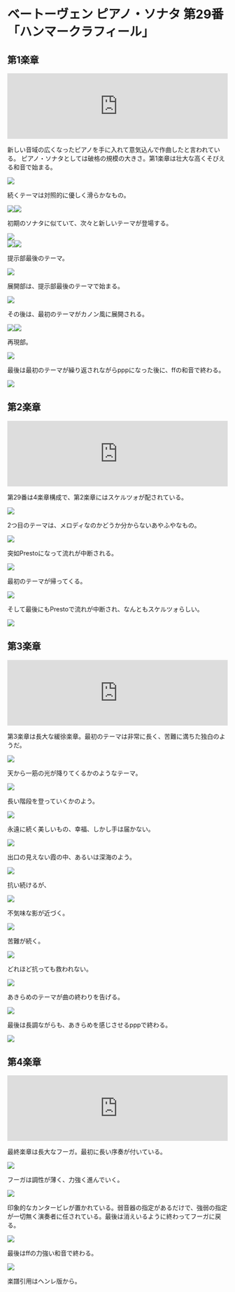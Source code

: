 # ベートーヴェン ピアノ・ソナタ 第29番「ハンマークラフィール」

## 第1楽章

<iframe allow="autoplay *; encrypted-media *;" style="width:100%;max-width:660px;overflow:hidden;background:transparent;" sandbox="allow-forms allow-popups allow-same-origin allow-scripts allow-storage-access-by-user-activation allow-top-navigation-by-user-activation" src="https://embed.music.apple.com/us/album/piano-sonata-no-29-in-b-flat-major-op-106-hammerklavier/1210861834?i=1210862289&app=music" height="150" frameborder="0"></iframe>

新しい音域の広くなったピアノを手に入れて意気込んで作曲したと言われている。
ピアノ・ソナタとしては破格の規模の大きさ。第1楽章は壮大な高くそびえる和音で始まる。

<img src="1316.jpg">

続くテーマは対照的に優しく滑らかなもの。

<div style="display: flex;">
<img src="1314.jpg"><img src="1318.jpg">
</div>

初期のソナタに似ていて、次々と新しいテーマが登場する。

<img src="1317.jpg">

<div style="display: flex;">
<img src="1313.jpg"><img src="1319.jpg">
</div>

提示部最後のテーマ。

<img src="1320.jpg">

展開部は、提示部最後のテーマで始まる。

<img src="1322.jpg">

その後は、最初のテーマがカノン風に展開される。

<div style="display: flex;">
<img src="1321.jpg"> <img src="1323.jpg">
</div>

再現部。

<img src="1324.jpg">

最後は最初のテーマが繰り返されながらpppになった後に、ffの和音で終わる。

<img src="1325.jpg">

## 第2楽章

<iframe allow="autoplay *; encrypted-media *;" frameborder="0" height="150" style="width:100%;max-width:660px;overflow:hidden;background:transparent;" sandbox="allow-forms allow-popups allow-same-origin allow-scripts allow-storage-access-by-user-activation allow-top-navigation-by-user-activation" src="https://embed.music.apple.com/us/album/piano-sonata-no-29-in-b-flat-major-op-106-hammerklavier/1210861834?i=1210862314&app=music"></iframe>

第29番は4楽章構成で、第2楽章にはスケルツォが配されている。</p>

<img src="1329.jpg"></p>

2つ目のテーマは、メロディなのかどうか分からないあやふやなもの。</p>

<img src="1330.jpg"></p>

突如Prestoになって流れが中断される。</p>

<img src="1326.jpg"></p>

最初のテーマが帰ってくる。</p>

<img src="1327.jpg"></p>

そして最後にもPrestoで流れが中断され、なんともスケルツォらしい。</p>

<img src="1328.jpg"></p>

## 第3楽章

<iframe allow="autoplay *; encrypted-media *;" frameborder="0" height="150" style="width:100%;max-width:660px;overflow:hidden;background:transparent;" sandbox="allow-forms allow-popups allow-same-origin allow-scripts allow-storage-access-by-user-activation allow-top-navigation-by-user-activation" src="https://embed.music.apple.com/us/album/piano-sonata-no-29-in-b-flat-major-op-106-hammerklavier/1210861834?i=1210862338&app=music"></iframe>

第3楽章は長大な緩徐楽章。最初のテーマは非常に長く、苦難に満ちた独白のようだ。

<img src="1334.jpg">

天から一筋の光が降りてくるかのようなテーマ。

<img src="1331.jpg">

長い階段を登っていくかのよう。

<img src="1333.jpg">

永遠に続く美しいもの、幸福、しかし手は届かない。

<img src="1336.jpg">

出口の見えない霞の中、あるいは深海のよう。

<img src="1332.jpg">

抗い続けるが、

<img src="1335.jpg">

不気味な影が近づく。

<img src="1337.jpg">

苦難が続く。

<img src="1338.jpg">

どれほど抗っても救われない。

<img src="1341.jpg">

あきらめのテーマが曲の終わりを告げる。

<img src="1339.jpg">

最後は長調ながらも、あきらめを感じさせるpppで終わる。

<img src="1340.jpg">

## 第4楽章

<iframe allow="autoplay *; encrypted-media *;" frameborder="0" height="150" style="width:100%;max-width:660px;overflow:hidden;background:transparent;" sandbox="allow-forms allow-popups allow-same-origin allow-scripts allow-storage-access-by-user-activation allow-top-navigation-by-user-activation" src="https://embed.music.apple.com/us/album/piano-sonata-no-29-in-b-flat-major-op-106-hammerklavier/1210861834?i=1210862348&app=music"></iframe>

最終楽章は長大なフーガ。最初に長い序奏が付いている。

<img src="1344.jpg">

フーガは調性が薄く、力強く進んでいく。

<img src="1343.jpg">

印象的なカンタービレが置かれている。弱音器の指定があるだけで、強弱の指定が一切無く演奏者に任されている。最後は消えいるように終わってフーガに戻る。

<img src="1342.jpg">

最後はffの力強い和音で終わる。

<img src="1345.jpg">

楽譜引用はヘンレ版から。
